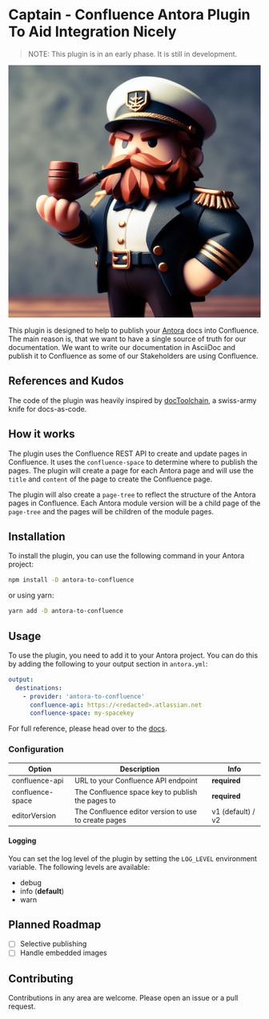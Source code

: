 # Captain - Confluence Antora Plugin To Aid Integration Nicely

> NOTE: This plugin is in an early phase. It is still in development.

![Captain Logo](assets/captain.png)

This plugin is designed to help to publish your [Antora](https://antora.org/) docs into Confluence. The main reason is, that we want to have a single source of truth for our documentation. We want to write our documentation in AsciiDoc and publish it to Confluence as some of our Stakeholders are using Confluence.

## References and Kudos

The code of the plugin was heavily inspired by [docToolchain](https://doctoolchain.org/docToolchain/v2.0.x/), a swiss-army knife for docs-as-code.

## How it works

The plugin uses the Confluence REST API to create and update pages in Confluence. It uses the `confluence-space` to determine where to publish the pages. The plugin will create a page for each Antora page and will use the `title` and `content` of the page to create the Confluence page.

The plugin will also create a `page-tree` to reflect the structure of the Antora pages in Confluence. Each Antora module version will be a child page of the `page-tree` and the pages will be children of the module pages.

## Installation

To install the plugin, you can use the following command in your Antora project:

```sh
npm install -D antora-to-confluence
```

or using yarn:

```sh
yarn add -D antora-to-confluence
```

## Usage

To use the plugin, you need to add it to your Antora project. You can do this by adding the following to your output section in `antora.yml`:

```yaml
output:
  destinations:
    - provider: 'antora-to-confluence'
      confluence-api: https://<redacted>.atlassian.net
      confluence-space: my-spacekey
```

For full reference, please head over to the [docs](https://docs.antora.org/antora/latest/playbook/configure-output/).

### Configuration

| Option | Description | Info |
| --- | --- | --- |
| confluence-api | URL to your Confluence API endpoint | **required** |
| confluence-space | The Confluence space key to publish the pages to | **required** |
| editorVersion | The Confluence editor version to use to create pages | v1 (default) / v2 |

#### Logging

You can set the log level of the plugin by setting the `LOG_LEVEL` environment variable. The following levels are available:

* debug
* info (**default**)
* warn

## Planned Roadmap

* [ ] Selective publishing
* [ ] Handle embedded images

## Contributing

Contributions in any area are welcome. Please open an issue or a pull request.